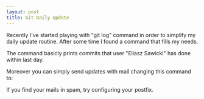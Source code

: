 ```yaml
---
layout: post
title: Git Daily Update
---
```


Recently I've started playing with "git log" command in order to simplify my daily update routine. After some time I found a command that fills my needs.
<script src="https://gist.github.com/Eluss/cf2c2fc3e0fe4e274996.js"></script>
The command basicly prints commits that user "Eliasz Sawicki" has done within last day.

Moreover you can simply send updates with mail changing this command to:

<script src="https://gist.github.com/Eluss/822c8dc09b0dc186641a.js"></script>

If you find your mails in spam, try configuring your postfix.
